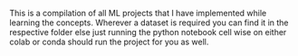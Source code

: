 This is a compilation of all ML projects that I have implemented while learning the concepts.
Wherever a dataset is required you can find it in the respective folder else just running the python notebook cell wise on either colab or conda should run the project for you as well.
